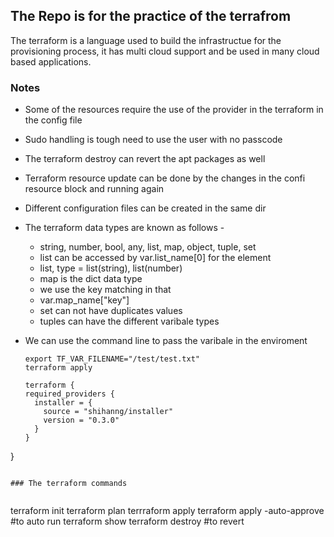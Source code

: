 ## The Repo is for the practice of the terrafrom 

The terraform is a language used to build the infrastructue for the provisioning process, it has multi cloud support and be used in many cloud based applications. 


### Notes
- Some of the resources require the use of the provider in the terraform in the config file
- Sudo handling is tough need to use the user with no passcode
- The terraform destroy can revert the apt packages as well
- Terraform resource update can be done by the changes in the confi resource block and running again
- Different configuration files can be created in the same dir
- The terraform data types are known as follows - 
  - string, number, bool, any, list, map, object, tuple, set
  - list can be accessed by var.list_name[0] for the element
  - list, type = list(string), list(number)
  - map is the dict data type 
  - we use the key matching in that 
  - var.map_name["key"]
  - set can not have duplicates values
  - tuples can have the different varibale types
- We can use the command line to pass the varibale in the enviroment
  
  ```
  export TF_VAR_FILENAME="/test/test.txt"
  terraform apply
  ```

  

  ```
  terraform {
  required_providers {
    installer = {
      source = "shihanng/installer"
      version = "0.3.0"
    }
  }
}
  ```

### The terraform commands


```
terraform init
terraform plan
terrraform apply
terraform apply -auto-approve  #to auto run
terraform show
terraform destroy   #to revert
```